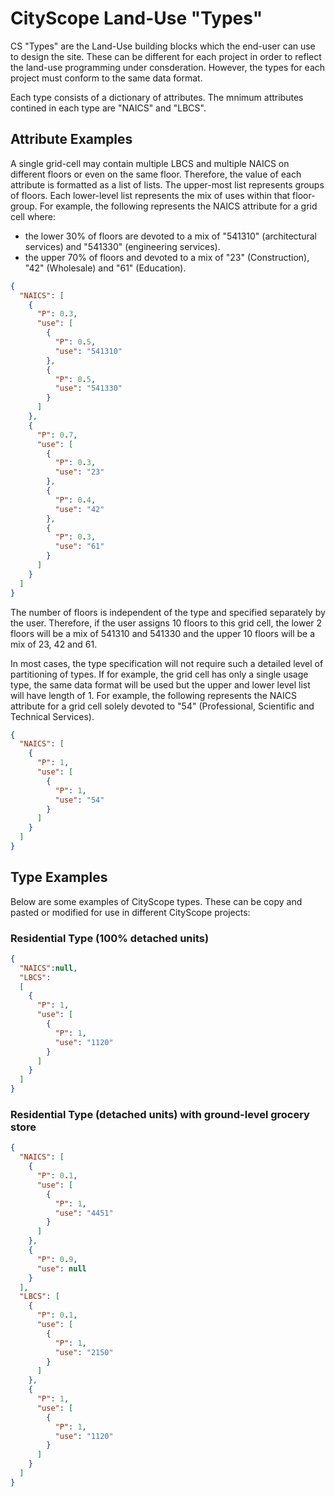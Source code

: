 # CityScope Land-Use "Types"

CS "Types" are the Land-Use building blocks which the end-user can use to design the site. These can be different for each project in order to reflect the land-use programming under consderation. However, the types for each project must conform to the same data format. 

Each type consists of a dictionary of attributes. The mnimum attributes contined in each type are "NAICS" and "LBCS".

## Attribute Examples

A single grid-cell may contain multiple LBCS and multiple NAICS on different floors or even on the same floor. Therefore, the value of each attribute is formatted as a list of lists. The upper-most list represents groups of floors. Each lower-level list represents the mix of uses within that floor-group. For example, the following represents the NAICS attribute for a grid cell where:
- the lower 30% of floors are devoted to a mix of "541310" (architectural services) and "541330" (engineering services).
- the upper 70% of floors and devoted to a mix of "23" (Construction), "42" (Wholesale) and "61" (Education).

```json
{
  "NAICS": [
    {
      "P": 0.3,
      "use": [
        {
          "P": 0.5,
          "use": "541310"
        },
        {
          "P": 0.5,
          "use": "541330"
        }
      ]
    },
    {
      "P": 0.7,
      "use": [
        {
          "P": 0.3,
          "use": "23"
        },
        {
          "P": 0.4,
          "use": "42"
        },
        {
          "P": 0.3,
          "use": "61"
        }
      ]
    }
  ]
}
```

The number of floors is independent of the type and specified separately by the user. Therefore, if the user assigns 10 floors to this grid cell, the lower 2 floors will be a mix of 541310 and 541330 and the upper 10 floors will be a mix of 23, 42 and 61.

In most cases, the type specification will not require such a detailed level of partitioning of types. If for example, the grid cell has only a single usage type, the same data format will be used but the upper and lower level list will have length of 1. For example, the following represents the NAICS attribute for a grid cell solely devoted to "54" (Professional, Scientific and Technical Services).

```json
{
  "NAICS": [
    {
      "P": 1,
      "use": [
        {
          "P": 1,
          "use": "54"
        }
      ]
    }
  ]
}
```


## Type Examples
Below are some examples of CityScope types. These can be copy and pasted or modified for use in different CityScope projects:

### Residential Type (100% detached units)
```json
{
  "NAICS":null,
  "LBCS":
  [
    {
      "P": 1,
      "use": [
        {
          "P": 1,
          "use": "1120"
        }
      ]
    }
  ]
}
```
### Residential Type (detached units) with ground-level grocery store
```json
{
  "NAICS": [
    {
      "P": 0.1,
      "use": [
        {
          "P": 1,
          "use": "4451"
        }
      ]
    },
    {
      "P": 0.9,
      "use": null
    }
  ],
  "LBCS": [
    {
      "P": 0.1,
      "use": [
        {
          "P": 1,
          "use": "2150"
        }
      ]
    },
    {
      "P": 1,
      "use": [
        {
          "P": 1,
          "use": "1120"
        }
      ]
    }
  ]
}
```
